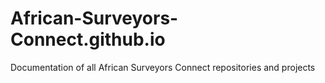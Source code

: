# African-Surveyors-Connect.github.io
Documentation of all African Surveyors Connect repositories and projects
